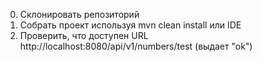 0. Склонировать репозиторий
1. Собрать проект используя mvn clean install или IDE
2. Проверить, что доступен URL http://localhost:8080/api/v1/numbers/test (выдает "оk")
